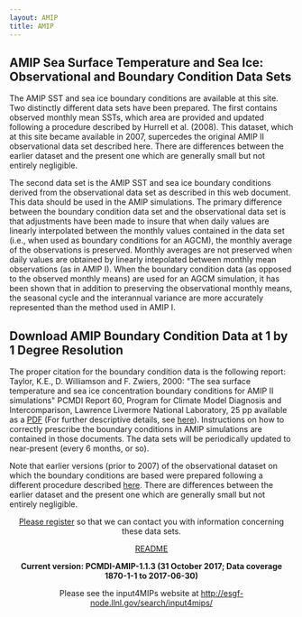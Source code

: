 ```yaml
---
layout: AMIP
title: AMIP
---
```


<h2>AMIP Sea Surface Temperature and Sea Ice:<br>
Observational and Boundary Condition Data Sets</h2>

The AMIP SST and sea ice boundary conditions are available at this site. Two distinctly different data sets have been prepared. The first contains observed monthly mean SSTs, which area are provided and updated following a procedure described by Hurrell et al. (2008). This dataset, which at this site became available in 2007, supercedes the original AMIP II observational data set described here. There are differences between the earlier dataset and the present one which are generally small but not entirely negligible.

The second data set is the AMIP SST and sea ice boundary conditions derived from the observational data set as described in this web document. This data should be used in the AMIP simulations. The primary difference between the boundary condition data set and the observational data set is that adjustments have been made to insure that when daily values are linearly interpolated between the monthly values contained in the data set (i.e., when used as boundary conditions for an AGCM), the monthly average of the observations is preserved. Monthly averages are not preserved when daily values are obtained by linearly intepolated between monthly mean observations (as in AMIP I). When the boundary condition data (as opposed to the observed monthly means) are used for an AGCM simulation, it has been shown that in addition to preserving the observational monthly means, the seasonal cycle and the interannual variance are more accurately represented than the method used in AMIP I.


## Download AMIP Boundary Condition Data at 1 by 1 Degree Resolution

The proper citation for the boundary condition data is the following report: Taylor, K.E., D. Williamson and F. Zwiers, 2000: "The sea surface temperature and sea ice concentration boundary conditions for AMIP II simulations" PCMDI Report 60, Program for Climate Model Diagnosis and Intercomparison, Lawrence Livermore National Laboratory, 25 pp available as a [PDF](https://pcmdi.llnl.gov/report/ab60.html) (For further descriptive details, see [here]({{site.baseurl}}/mips/amip/details)). Instructions on how to correctly prescribe the boundary conditions in AMIP simulations are contained in those documents. The data sets will be periodically updated to near-present (every 6 months, or so).

Note that earlier versions (prior to 2007) of the observational dataset on which the boundary conditions are based were prepared following a different procedure described [here]({{site.baseurl}}/mips/amip/amip2). There are differences between the earlier dataset and the present one which are generally small but not entirely negligible.

<center> 
<p><a href="{{site.baseurl}}/mips/amip/AMIP2EXPDSN/BCS/bcsregist.html">Please register</a> so that we can contact you with information concerning these data sets.</p>
<p><a href="{{site.baseurl}}/mips/amip/AMIP2EXPDSN/BCS/amipbc_dwnld_files/360x180/v1.0.0/nc/readme_nc">README</a></p>
<p><b>Current version: PCMDI-AMIP-1.1.3 (31 October 2017; Data coverage 1870-1-1 to 2017-06-30)</b></p>
<p>Please see the input4MIPs website at <a href="https://esgf-node.llnl.gov/search/input4mips/?dataset_version_number=1.1.3" target="_blank">http://esgf-node.llnl.gov/search/input4mips/</a></p>
</center>


















